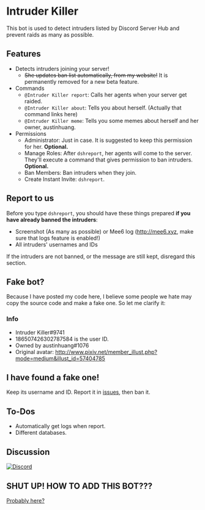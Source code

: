 # Intruder Killer
This bot is used to detect intruders listed by Discord Server Hub and prevent raids as many as possible.

## Features
* Detects intruders joining your server!
  * ~~She updates ban list automatically, from my website!~~ It is permanently removed for a new beta feature.
* Commands
  * `@Intruder Killer report`: Calls her agents when your server get raided.
  * `@Intruder Killer about`: Tells you about herself. (Actually that command links here)
  * `@Intruder Killer meme`: Tells you some memes about herself and her owner, austinhuang.
* Permissions
  * Administrator: Just in case. It is suggested to keep this permission for her. **Optional.**
  * Manage Roles: After `dshreport`, her agents will come to the server. They'll execute a command that gives permission to ban intruders. **Optional.**
  * Ban Members: Ban intruders when they join.
  * Create Instant Invite: `dshreport`.

## Report to us
Before you type `dshreport`, you should have these things prepared **if you have already banned the intruders**:
* Screenshot (As many as possible) or Mee6 log (http://mee6.xyz, make sure that logs feature is enabled!)
* All intruders' usernames and IDs

If the intruders are not banned, or the message are still kept, disregard this section.

## Fake bot?
Because I have posted my code here, I believe some people we hate may copy the source code and make a fake one. So let me clarify it:

### Info
* Intruder Killer#9741
* 186507426302787584 is the user ID.
* Owned by austinhuang#1076
* Original avatar: http://www.pixiv.net/member_illust.php?mode=medium&illust_id=57404785

## I have found a fake one!
Keep its username and ID. Report it in [issues](https://github.com/austinhuang0131/Intruder-Killer/issues), then ban it.

## To-Dos
* Automatically get logs when report.
* Different databases.

## Discussion
[![Discord](https://discordapp.com/api/servers/188752295108935680/widget.png?style=banner2)](http://discord.gg/013MqTM1p1qm52VcZ)

## SHUT UP! HOW TO ADD THIS BOT???
[Probably here?](https://discordapp.com/oauth2/authorize?client_id=186507386981318657&scope=bot&permissions=268435469&response_type=code&redirect_uri=https://github.com/austinhuang0131/Intruder-Killer)
